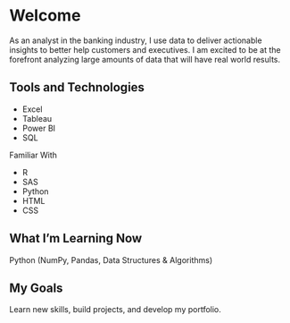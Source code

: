 # Welcome

As an analyst in the banking industry, I use data to deliver actionable insights to better help customers and executives. I am excited to be at the forefront analyzing large amounts of data that will have real world results. 


## Tools and Technologies
- Excel
- Tableau 
- Power BI
- SQL

Familiar With
- R
- SAS
- Python
- HTML
- CSS




## What I’m Learning Now 

Python (NumPy, Pandas, Data Structures & Algorithms)



## My Goals 
Learn new skills, build projects, and develop my portfolio. 




<!---
CoolBeansProgramming/CoolBeansProgramming is a ✨ special ✨ repository because its `README.md` (this file) appears on your GitHub profile.
You can click the Preview link to take a look at your changes.
--->
